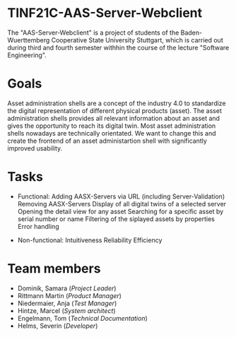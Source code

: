 # TINF21C-AAS-Server-Webclient
The "AAS-Server-Webclient" is a project of students of the Baden-Wuerttemberg Cooperative State University Stuttgart, which is carried out during third and fourth semester withhin the course of the lecture "Software Engineering".

# Goals
Asset administration shells are a concept of the industry 4.0 to standardize the digital representation of different physical products (asset). The asset administration shells provides all relevant information about an asset and gives the opportunity to reach its digital twin.
Most asset administration shells nowadays are technically orientated.
We want to change this and create the frontend of an asset administartion shell with significantly improved usability.

# Tasks
* Functional: 
    Adding AASX-Servers via URL (including Server-Validation)
    Removing AASX-Servers
    Display of all digital twins of a selected server
    Opening the detail view for any asset
    Searching for a specific asset by serial number or name
    Filtering of the siplayed assets by properties
    Error handling
    
* Non-functional:
    Intuitiveness
    Reliability
    Efficiency
 

# Team members
* Dominik, Samara (_Project Leader_)
* Rittmann Martin (_Product Manager_)
* Niedermaier, Anja (_Test Manager_)
* Hintze, Marcel (_System architect_)
* Engelmann, Tom (_Technical Documentation_)
* Helms, Severin (_Developer_)

